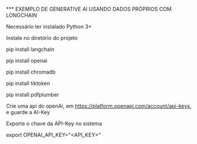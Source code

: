 *** EXEMPLO DE GENERATIVE AI USANDO DADOS PRÓPRIOS COM LONGCHAIN

Necessário ter instalado Python 3+

Instale no diretório do projeto

pip install langchain

pip install openai

pip install chromadb

pip install tiktoken

pip install pdfplumber

Crie uma api do openAi, em https://platform.openapi.com/account/api-keys, e guarde a AI-Key

Exporte o chave da API-Key no sistema

export OPENAI_API_KEY="<API_KEY>"

